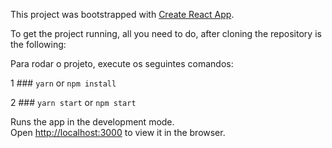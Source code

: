 This project was bootstrapped with [Create React App](https://github.com/facebook/create-react-app).

To get the project running, all you need to do, after cloning the repository  is the following:

Para rodar o projeto, execute os seguintes comandos:


1 ### `yarn` or `npm install`

2 ### `yarn start` or `npm start` 

Runs the app in the development mode.<br />
Open [http://localhost:3000](http://localhost:3000) to view it in the browser.

